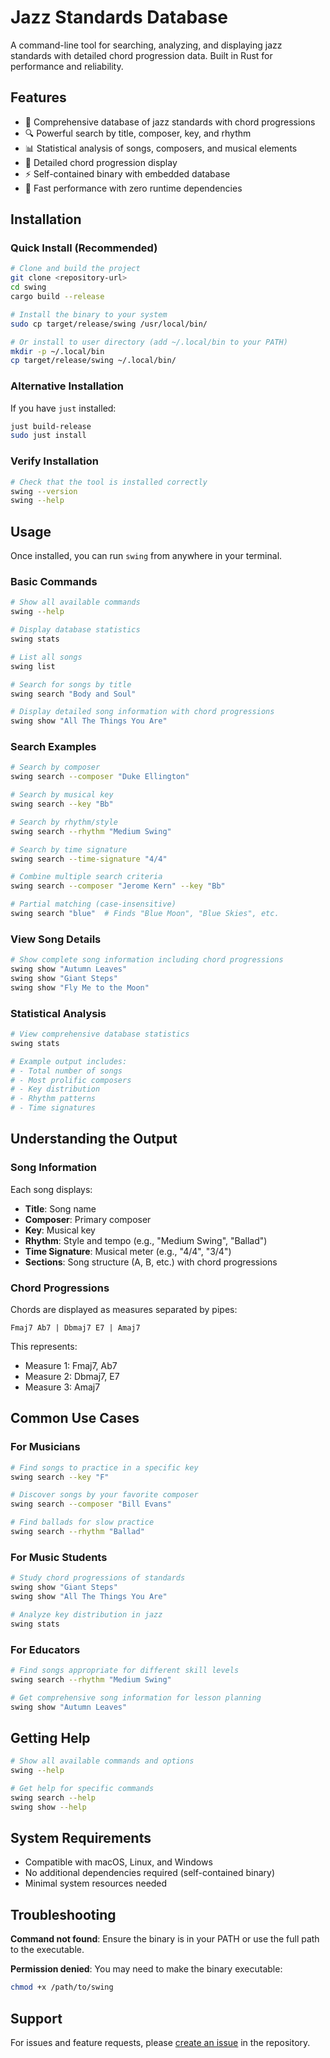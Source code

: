 # Jazz Standards Database

A command-line tool for searching, analyzing, and displaying jazz standards with detailed chord progression data. Built in Rust for performance and reliability.

## Features

- 🎵 Comprehensive database of jazz standards with chord progressions
- 🔍 Powerful search by title, composer, key, and rhythm
- 📊 Statistical analysis of songs, composers, and musical elements
- 🎼 Detailed chord progression display
- ⚡ Self-contained binary with embedded database
- 🚀 Fast performance with zero runtime dependencies

## Installation

### Quick Install (Recommended)

```bash
# Clone and build the project
git clone <repository-url>
cd swing
cargo build --release

# Install the binary to your system
sudo cp target/release/swing /usr/local/bin/

# Or install to user directory (add ~/.local/bin to your PATH)
mkdir -p ~/.local/bin
cp target/release/swing ~/.local/bin/
```

### Alternative Installation

If you have `just` installed:
```bash
just build-release
sudo just install
```

### Verify Installation

```bash
# Check that the tool is installed correctly
swing --version
swing --help
```

## Usage

Once installed, you can run `swing` from anywhere in your terminal.

### Basic Commands

```bash
# Show all available commands
swing --help

# Display database statistics
swing stats

# List all songs
swing list

# Search for songs by title
swing search "Body and Soul"

# Display detailed song information with chord progressions
swing show "All The Things You Are"
```

### Search Examples

```bash
# Search by composer
swing search --composer "Duke Ellington"

# Search by musical key
swing search --key "Bb"

# Search by rhythm/style
swing search --rhythm "Medium Swing"

# Search by time signature
swing search --time-signature "4/4"

# Combine multiple search criteria
swing search --composer "Jerome Kern" --key "Bb"

# Partial matching (case-insensitive)
swing search "blue"  # Finds "Blue Moon", "Blue Skies", etc.
```

### View Song Details

```bash
# Show complete song information including chord progressions
swing show "Autumn Leaves"
swing show "Giant Steps"
swing show "Fly Me to the Moon"
```

### Statistical Analysis

```bash
# View comprehensive database statistics
swing stats

# Example output includes:
# - Total number of songs
# - Most prolific composers
# - Key distribution
# - Rhythm patterns
# - Time signatures
```

## Understanding the Output

### Song Information
Each song displays:
- **Title**: Song name
- **Composer**: Primary composer
- **Key**: Musical key
- **Rhythm**: Style and tempo (e.g., "Medium Swing", "Ballad")
- **Time Signature**: Musical meter (e.g., "4/4", "3/4")
- **Sections**: Song structure (A, B, etc.) with chord progressions

### Chord Progressions
Chords are displayed as measures separated by pipes:
```
Fmaj7 Ab7 | Dbmaj7 E7 | Amaj7
```
This represents:
- Measure 1: Fmaj7, Ab7
- Measure 2: Dbmaj7, E7
- Measure 3: Amaj7

## Common Use Cases

### For Musicians
```bash
# Find songs to practice in a specific key
swing search --key "F"

# Discover songs by your favorite composer
swing search --composer "Bill Evans"

# Find ballads for slow practice
swing search --rhythm "Ballad"
```

### For Music Students
```bash
# Study chord progressions of standards
swing show "Giant Steps"
swing show "All The Things You Are"

# Analyze key distribution in jazz
swing stats
```

### For Educators
```bash
# Find songs appropriate for different skill levels
swing search --rhythm "Medium Swing"

# Get comprehensive song information for lesson planning
swing show "Autumn Leaves"
```

## Getting Help

```bash
# Show all available commands and options
swing --help

# Get help for specific commands
swing search --help
swing show --help
```

## System Requirements

- Compatible with macOS, Linux, and Windows
- No additional dependencies required (self-contained binary)
- Minimal system resources needed

## Troubleshooting

**Command not found**: Ensure the binary is in your PATH or use the full path to the executable.

**Permission denied**: You may need to make the binary executable:
```bash
chmod +x /path/to/swing
```

## Support

For issues and feature requests, please [create an issue](link-to-issues) in the repository.